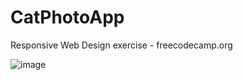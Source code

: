 # CatPhotoApp
Responsive Web Design exercise - freecodecamp.org

![image](https://user-images.githubusercontent.com/54859866/202546740-d7e0d3ba-f9bb-41d9-9f5b-c5f78304f9d3.png)
